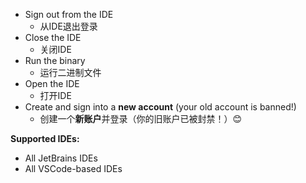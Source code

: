 *   Sign out from the IDE
    *   从IDE退出登录
*   Close the IDE
    *   关闭IDE
*   Run the binary
    *   运行二进制文件
*   Open the IDE
    *   打开IDE
*   Create and sign into a **new account** (your old account is banned!)
    *   创建一个**新账户**并登录（你的旧账户已被封禁！）😊

**Supported IDEs:**
- All JetBrains IDEs
- All VSCode-based IDEs
